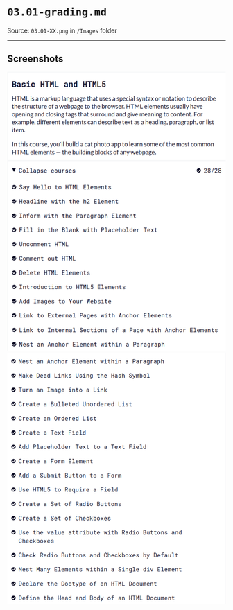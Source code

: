# `03.01-grading.md`

Source: `03.01-XX.png` in `/Images` folder

---

## Screenshots

![03.01-01.png](Images/03.01-01.png)
![03.01-02.png](Images/03.01-02.png)
